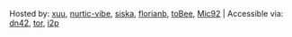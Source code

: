 Hosted by: [xuu](mailto:xuu@sour.is), [nurtic-vibe](mailto:nurtic-vibe@grmml.eu), [siska](mailto:siska@nixnodes.net), [florianb](mailto:info@florianb.co), [toBee](mailto:tom@xcv.vc), [Mic92](mailto:joerg@higgsboson.tk) | Accessible via: [dn42](http://wiki.dn42), [tor](http://jsptropkiix3ki5u.onion), [i2p](http://beb6v2i4jevo72vvnx6segsk4zv3pu3prbwcfuta3bzrcv7boy2q.b32.i2p/)